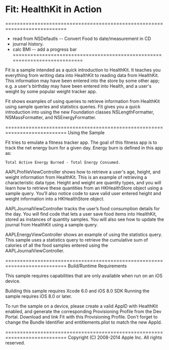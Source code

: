 # Fit: HealthKit in Action

===========================================================================
- read from NSDefautls
-- Convert Food to date/measurement in CD
- journal history.
- calc BMI
-- add a progress bar
===========================================================================

Fit is a sample intended as a quick introduction to HealthKit. It teaches you everything from writing data into HealthKit to reading data from HealthKit. This information may have been entered into the store by some other app; e.g. a user's birthday may have been entered into Health, and a user's weight by some popular weight tracker app.

Fit shows examples of using queries to retrieve information from HealthKit using sample queries and statistics queries. Fit gives you a quick introduction into using the new Foundation classes NSLengthFormatter, NSMassFormatter, and NSEnergyFormatter.

===========================================================================
Using the Sample

Fit tries to emulate a fitness tracker app. The goal of this fitness app is to track the net energy burn for a given day. Energy burn is defined in this app as:

    Total Active Energy Burned - Total Energy Consumed.

AAPLProfileViewController shows how to retrieve a user's age, height, and weight information from HealthKit. This is an example of retrieving a characteristic data type. Height and weight are quantity types, and you will learn how to retrieve these quantities from an HKHealthStore object using a sample query. You’ll also notice code to save valid user entered height and weight information into a HKHealthStore object.

AAPLJournalViewController tracks the user’s food consumption details for the day. You will find code that lets a user save food items into HealthKit, stored as instances of quantity samples. You will also see how to update the journal from HealthKit using a sample query.

AAPLEnergyViewController shows an example of using the statistics query. This sample uses a statistics query to retrieve the cumulative sum of calories of all the food samples entered using the AAPLJournalViewController.

===========================================================================
Build/Runtime Requirements

This sample requires capabilities that are only available when run on an iOS device.

Building this sample requires Xcode 6.0 and iOS 8.0 SDK
Running the sample requires iOS 8.0 or later.

To run the sample on a device, please create a valid AppID with HealthKit enabled, and generate the corresponding Provisioning Profile from the Dev Portal. Download and link Fit with this Provisioning Profile. Don't forget to change the Bundle Identifier and entitlements.plist to match the new AppId.

===========================================================================
Copyright (C) 2008-2014 Apple Inc. All rights reserved.
